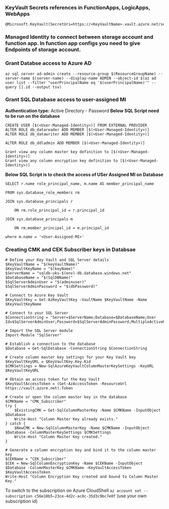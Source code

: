 ### KeyVault Secrets references in FunctionApps, LogicApps, WebApps

```
@Microsoft.KeyVault(SecretUri=https://<KeyVaultName>.vault.azure.net/secrets/PasswordName)
```

### Managed Identity to connect between storage account and function app. In function app configs you need to give Endpoints of storage account.

### Grant Databse access to Azure AD

```
az sql server ad-admin create --resource-group $(ResourceGroupName) --server-name $(server-name) --display-name ADMIN --object-id $(az ad user list --filter "userPrincipalName eq '$(userPrincipalName)'" --query [].id --output tsv)
```

### Grant SQL Database access to user-assigned MI

**Authentication type:** Active Directory - Password
**Below SQL Script need to be run on the database**

```
CREATE USER [$(<User-Managed-Identity>)] FROM EXTERNAL PROVIDER
ALTER ROLE db_datareader ADD MEMBER [$(<User-Managed-Identity>)]
ALTER ROLE db_datawriter ADD MEMBER [$(<User-Managed-Identity>)]

ALTER ROLE db_ddladmin ADD MEMBER [$(<User-Managed-Identity>)]

Grant view any column master key definition to [$(<User-Managed-Identity>)]
Grant view any column encryption key definition to [$(<User-Managed-Identity>)]
```

**Below SQL Script is to check the access of USer Assigned MI on Database**

```
SELECT r.name role_principal_name, m.name AS member_principal_name

FROM sys.database_role_members rm

JOIN sys.database_principals r

    ON rm.role_principal_id = r.principal_id

JOIN sys.database_principals m

    ON rm.member_principal_id = m.principal_id

where m.name = '<User-Assigned-MI>'
```

### Creating CMK and CEK Subscriber keys in Databsae

```
# Define your Key Vault and SQL Server details
$KeyVaultName = "$(keyVaultName)"
$KeyVaultKeyName = "$(keyName)"
$ServerName = "sqldb-uks-$(env)-db.database.windows.net"
$DatabaseName = "$(SqlDBName)"
$SqlServerAdminUser = "$(adminuser)"
$SqlServerAdminPassword = "$(dbPassword)"

# Connect to Azure Key Vault
$KeyVaultKey = Get-AzKeyVaultKey -VaultName $KeyVaultName -Name $KeyVaultKeyName

# Connect to your SQL Server
$ConnectionString = "Server=$ServerName;Database=$DatabaseName;User Id=$SqlServerAdminUser;Password=$SqlServerAdminPassword;MultipleActiveResultSets=true;"

# Import the SQL Server module
Import-Module "SqlServer"

# Establish a connection to the database
$Database = Get-SqlDatabase -ConnectionString $ConnectionString

# Create column master key settings for your Key Vault key
$KeyVaultKeyURL = $KeyVaultKey.Key.Kid
$CMKSettings = New-SqlAzureKeyVaultColumnMasterKeySettings -KeyURL $KeyVaultKeyURL

# Obtain an access token for the Key Vault
$KeyVaultAccessToken = (Get-AzAccessToken -ResourceUrl https://vault.azure.net).Token

# Create or open the column master key in the database
$CMKName = "CMK_Subscriber"
try {
    $ExistingCMK = Get-SqlColumnMasterKey -Name $CMKName -InputObject $Database
    Write-Host "Column Master Key already exists."
} catch {
    $NewCMK = New-SqlColumnMasterKey -Name $CMKName -InputObject $Database -ColumnMasterKeySettings $CMKSettings
    Write-Host "Column Master Key created."
}

# Generate a column encryption key and bind it to the column master key
$CEKName = "CEK_Subscriber"
$CEK = New-SqlColumnEncryptionKey -Name $CEKName -InputObject $Database -ColumnMasterKey $CMKName -KeyVaultAccessToken $KeyVaultAccessToken
Write-Host "Column Encryption Key created and bound to Column Master Key."
```

To switch to the subscription on Azure CloudShell
`az account set --subscription c56e18b5–23ce-4d2c-ac8c-35d3c9bc7e0f` (use your own subscription id)
